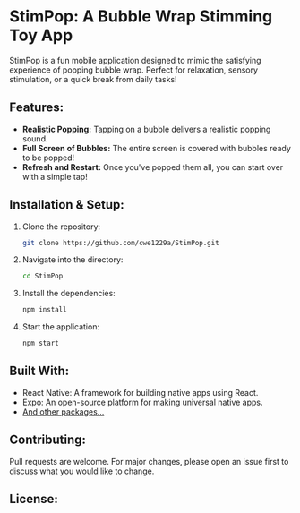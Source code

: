 # StimPop: A Bubble Wrap Stimming Toy App

StimPop is a fun mobile application designed to mimic the satisfying experience of popping bubble wrap. Perfect for relaxation, sensory stimulation, or a quick break from daily tasks!


## Features:

- **Realistic Popping:** Tapping on a bubble delivers a realistic popping sound.
- **Full Screen of Bubbles:** The entire screen is covered with bubbles ready to be popped!
- **Refresh and Restart:** Once you've popped them all, you can start over with a simple tap!

## Installation & Setup:

1. Clone the repository:

    ```bash
    git clone https://github.com/cwe1229a/StimPop.git
    ```


2. Navigate into the directory:

    ```bash
    cd StimPop
    ```

3. Install the dependencies:

    ```bash
    npm install
    ```

4. Start the application:

    ```bash
    npm start
    ```

## Built With:

- React Native: A framework for building native apps using React.
- Expo: An open-source platform for making universal native apps.
- [And other packages...](./package.json) 

## Contributing:

Pull requests are welcome. For major changes, please open an issue first to discuss what you would like to change.

## License:


